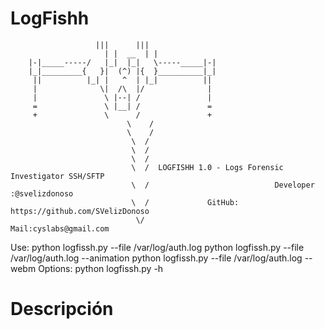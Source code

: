 # LogFishh


	    	  	       |||      |||
			             | |  __  | |
		|-|_____-----/   |_|  |_|   \-----_____|-|
		|_|_________{   }|  (^) |{  }__________|_|
		 ||          |_| |   ^  | |_|          ||
		 |              \|  /\  |/              |
		 |               \ |--| /               |
		 =               \ |__| /               =
		 +               \      /               +
	            			  \    /
		            		  \    /
	            			   \  /
	            			   \  /
	             			   \  /
	            			   \  /  LOGFISHH 1.0 - Logs Forensic Investigator SSH/SFTP
	            			   \  /                            Developer :@svelizdonoso       
	            			   \  /             GitHub: https://github.com/SVelizDonoso
	            			    \/                              Mail:cyslabs@gmail.com        
                                                           
                                                     
   Use: python logfissh.py --file /var/log/auth.log
     	  python logfissh.py --file /var/log/auth.log --animation 
	      python logfissh.py --file /var/log/auth.log --webm 
    Options: 
	      python logfissh.py -h
   
 # Descripción
 

